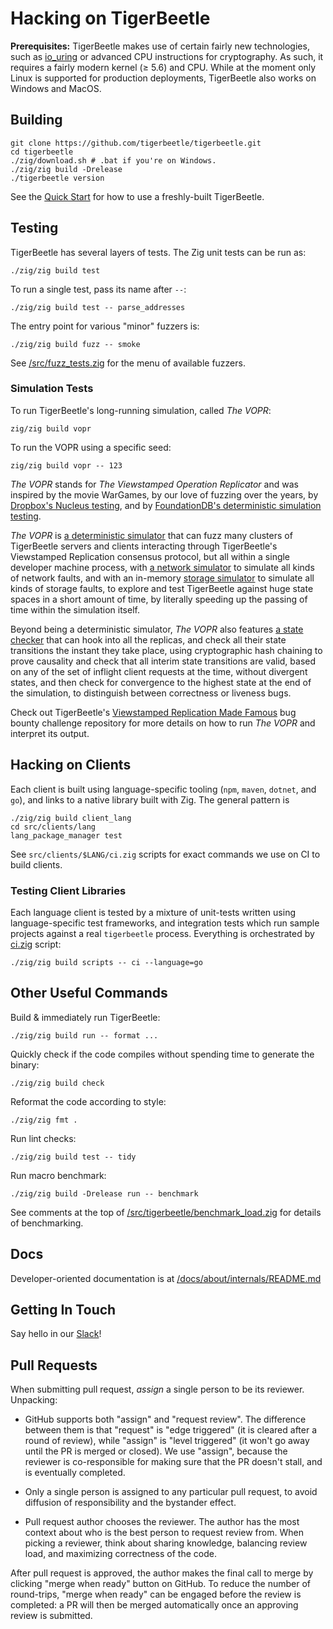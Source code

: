 # Hacking on TigerBeetle

**Prerequisites:** TigerBeetle makes use of certain fairly new technologies, such as
[io_uring](https://kernel.dk/io_uring.pdf) or advanced CPU instructions for cryptography. As such,
it requires a fairly modern kernel (≥ 5.6) and CPU. While at the moment only Linux is supported for
production deployments, TigerBeetle also works on Windows and MacOS.

## Building

```console
git clone https://github.com/tigerbeetle/tigerbeetle.git
cd tigerbeetle
./zig/download.sh # .bat if you're on Windows.
./zig/zig build -Drelease
./tigerbeetle version
```

See the [Quick Start](./quick-start.md) for how to use a freshly-built TigerBeetle.

## Testing

TigerBeetle has several layers of tests. The Zig unit tests can be run as:

```console
./zig/zig build test
```

To run a single test, pass its name after `--`:

```console
./zig/zig build test -- parse_addresses
```

The entry point for various "minor" fuzzers is:

```console
./zig/zig build fuzz -- smoke
```

See [/src/fuzz_tests.zig](/src/fuzz_tests.zig) for the menu of available fuzzers.

### Simulation Tests

To run TigerBeetle's long-running simulation, called *The VOPR*:

```console
zig/zig build vopr
```

To run the VOPR using a specific seed:

```console
zig/zig build vopr -- 123
```

*The VOPR* stands for *The Viewstamped Operation Replicator* and was inspired by the movie WarGames,
by our love of fuzzing over the years, by [Dropbox's Nucleus
testing](https://dropbox.tech/infrastructure/-testing-our-new-sync-engine), and by [FoundationDB's
deterministic simulation testing](https://www.youtube.com/watch?v=OJb8A6h9jQQ).

*The VOPR* is [a deterministic simulator](/src/vopr.zig) that can fuzz many clusters of
TigerBeetle servers and clients interacting through TigerBeetle's Viewstamped Replication consensus
protocol, but all within a single developer machine process, with [a network
simulator](/src/testing/packet_simulator.zig) to simulate all kinds of network faults, and with an
in-memory [storage simulator](/src/testing/storage.zig) to simulate all kinds of storage faults, to
explore and test TigerBeetle against huge state spaces in a short amount of time, by literally
speeding up the passing of time within the simulation itself.

Beyond being a deterministic simulator, *The VOPR* also features [a state
checker](/src/testing/cluster/state_checker.zig) that can hook into all the replicas, and check all
their state transitions the instant they take place, using cryptographic hash chaining to prove
causality and check that all interim state transitions are valid, based on any of the set of
inflight client requests at the time, without divergent states, and then check for convergence to
the highest state at the end of the simulation, to distinguish between correctness or liveness bugs.

Check out TigerBeetle's [Viewstamped Replication Made
Famous](https://github.com/coilhq/viewstamped-replication-made-famous#how-can-i-run-the-implementation-how-many-batteries-are-included-do-you-mean-i-can-even-run-the-vopr)
bug bounty challenge repository for more details on how to run *The VOPR* and interpret its output.

## Hacking on Clients

Each client is built using language-specific tooling (`npm`, `maven`, `dotnet`, and `go`), and links
to a native library built with Zig. The general pattern is

```console
./zig/zig build client_lang
cd src/clients/lang
lang_package_manager test
```

See `src/clients/$LANG/ci.zig` scripts for exact commands we use on CI to build clients.

### Testing Client Libraries

Each language client is tested by a mixture of unit-tests written using language-specific test
frameworks, and integration tests which run sample projects against a real `tigerbeetle` process.
Everything is orchestrated by [ci.zig](/src/scripts/ci.zig) script:

```console
./zig/zig build scripts -- ci --language=go
```

## Other Useful Commands

Build & immediately run TigerBeetle:

```console
./zig/zig build run -- format ...
```

Quickly check if the code compiles without spending time to generate the binary:

```console
./zig/zig build check
```

Reformat the code according to style:

```
./zig/zig fmt .
```

Run lint checks:

```
./zig/zig build test -- tidy
```

Run macro benchmark:

```
./zig/zig build -Drelease run -- benchmark
```

See comments at the top of
[/src/tigerbeetle/benchmark_load.zig](/src/tigerbeetle/benchmark_load.zig)
for details of benchmarking.

## Docs

Developer-oriented documentation is at
[/docs/about/internals/README.md](/docs/about/internals/README.md)

## Getting In Touch

Say hello in our [Slack](https://slack.tigerbeetle.com/invite)!

## Pull Requests

When submitting pull request, _assign_ a single person to be its reviewer. Unpacking:

* GitHub supports both "assign" and "request review". The difference between them is that "request"
  is "edge triggered" (it is cleared after a round of review), while "assign" is "level triggered"
  (it won't go away until the PR is merged or closed). We use "assign", because the reviewer is
  co-responsible for making sure that the PR doesn't stall, and is eventually completed.

* Only a single person is assigned to any particular pull request, to avoid diffusion of
  responsibility and the bystander effect.

* Pull request author chooses the reviewer. The author has the most context about who is the best
  person to request review from. When picking a reviewer, think about sharing knowledge, balancing
  review load, and maximizing correctness of the code.

After pull request is approved, the author makes the final call to merge by clicking "merge when
ready" button on GitHub. To reduce the number of round-trips, "merge when ready" can be engaged
before the review is completed: a PR will then be merged automatically once an approving review is
submitted.
